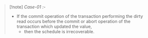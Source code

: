 >[!note] *Case-01 :-*
>- If the commit operation of the transaction performing the dirty read occurs before the commit or abort operation of the transaction which updated the value,
>	- then the schedule is irrecoverable.
